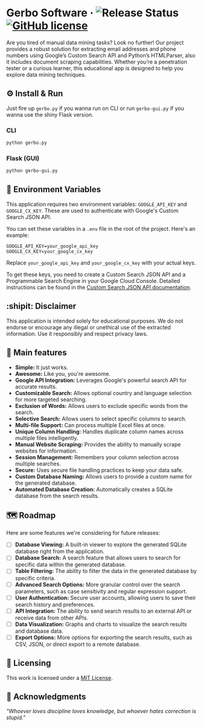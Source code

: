 # Gerbo Software &middot; ![Release Status](https://img.shields.io/badge/release-v2.2.0-green) [![GitHub license](https://img.shields.io/badge/license-MIT-blue.svg)](LICENSE)
Are you tired of manual data mining tasks? Look no further! Our project provides a robust solution for extracting email addresses and phone numbers using Google’s Custom Search API and Python’s HTMLParser, also it includes document scraping capabilities. Whether you’re a penetration tester or a curious learner, this educational app is designed to help you explore data mining techniques.

## :gear: Install & Run
Just fire up `gerbo.py` if you wanna run on CLI or run `gerbo-gui.py` if you wanna use the shiny Flask version.

### CLI
```bash
python gerbo.py
```

### Flask (GUI)
```bash
python gerbo-gui.py
```

## :key: Environment Variables
This application requires two environment variables: `GOOGLE_API_KEY` and `GOOGLE_CX_KEY`. These are used to authenticate with Google's Custom Search JSON API.

You can set these variables in a `.env` file in the root of the project. Here's an example:

```plaintext
GOOGLE_API_KEY=your_google_api_key
GOOGLE_CX_KEY=your_google_cx_key
```

Replace `your_google_api_key` and `your_google_cx_key` with your actual keys.

To get these keys, you need to create a Custom Search JSON API and a Programmable Search Engine in your Google Cloud Console. Detailed instructions can be found in the [Custom Search JSON API documentation](https://developers.google.com/custom-search/v1/overview).

## :shipit: Disclaimer
This application is intended solely for educational purposes. We do not endorse or encourage any illegal or unethical use of the extracted information. Use it responsibly and respect privacy laws.

## :star2: Main features
* **Simple:** It just works.
* **Awesome:** Like you, you're awesome.
* **Google API Integration:** Leverages Google's powerful search API for accurate results.
* **Customizable Search:** Allows optional country and language selection for more targeted searching.
* **Exclusion of Words:** Allows users to exclude specific words from the search.
* **Selective Search:** Allows users to select specific columns to search.
* **Multi-file Support:** Can process multiple Excel files at once.
* **Unique Column Handling:** Handles duplicate column names across multiple files intelligently.
* **Manual Website Scraping:** Provides the ability to manually scrape websites for information.
* **Session Management:** Remembers your column selection across multiple searches.
* **Secure:** Uses secure file handling practices to keep your data safe.
* **Custom Database Naming:** Allows users to provide a custom name for the generated database.
* **Automated Database Creation:** Automatically creates a SQLite database from the search results.

## :world_map: Roadmap

Here are some features we're considering for future releases:

- [ ] **Database Viewing:** A built-in viewer to explore the generated SQLite database right from the application.
- [ ] **Database Search:** A search feature that allows users to search for specific data within the generated database.
- [ ] **Table Filtering:** The ability to filter the data in the generated database by specific criteria.
- [ ] **Advanced Search Options:** More granular control over the search parameters, such as case sensitivity and regular expression support.
- [ ] **User Authentication:** Secure user accounts, allowing users to save their search history and preferences.
- [ ] **API Integration:** The ability to send search results to an external API or receive data from other APIs.
- [ ] **Data Visualization:** Graphs and charts to visualize the search results and database data.
- [ ] **Export Options:** More options for exporting the search results, such as CSV, JSON, or direct export to a remote database.

## :scroll: Licensing
This work is licensed under a [MIT License](LICENSE).

## :brain: Acknowledgments
*"Whoever loves discipline loves knowledge, but whoever hates correction is stupid."*
